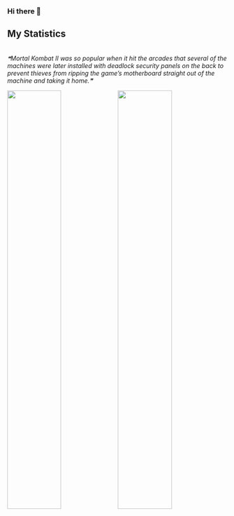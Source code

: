 ### Hi there 👋

## My Statistics
<br/>
<!--STARTS_HERE_QUOTE_README-->
<i>❝Mortal Kombat II was so popular when it hit the arcades that several of the machines were later installed with deadlock security panels on the back to prevent thieves from ripping the game’s motherboard straight out of the machine and taking it home.❞</i>
<!--ENDS_HERE_QUOTE_README-->
<br/>
<p align="left">
  <img width="49.5%" src="https://github-readme-stats.vercel.app/api?username=chiranjeet-baruah&show=reviews,discussions_started,discussions_answered,prs_merged,prs_merged_percentage&show_icons=true&theme=vue-dark&count_private=true&include_all_commits=true&show_icons=true&cache_seconds=1800" />
  <img width="49.5%" src="https://github-readme-stats.vercel.app/api/top-langs/?username=chiranjeet-baruah&layout=compact&count_private=true&include_all_commits=true&cache_seconds=1800" />
</p>
<br>
